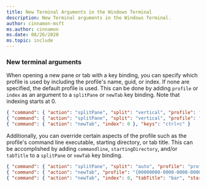 ```yaml
---
title: New Terminal Arguments in the Windows Terminal
description: New Terminal arguments in the Windows Terminal.
author: cinnamon-msft
ms.author: cinnamon
ms.date: 08/26/2020
ms.topic: include
---
```


### New terminal arguments

When opening a new pane or tab with a key binding, you can specify which profile is used by including the profile's name, guid, or index. If none are specified, the default profile is used. This can be done by adding `profile` or `index` as an argument to a `splitPane` or `newTab` key binding. Note that indexing starts at 0.

```json
{ "command": { "action": "splitPane", "split": "vertical", "profile": "profile1" }, "keys": "ctrl+a" },
{ "command": { "action": "splitPane", "split": "vertical", "profile": "{00000000-0000-0000-0000-000000000000}" }, "keys": "ctrl+b" },
{ "command": { "action": "newTab", "index": 0 }, "keys": "ctrl+c" }
```

Additionally, you can override certain aspects of the profile such as the profile's command line executable, starting directory, or tab title. This can be accomplished by adding `commandline`, `startingDirectory`, and/or `tabTitle` to a `splitPane` or `newTab` key binding.

```json
{ "command": { "action": "splitPane", "split": "auto", "profile": "profile1", "commandline": "foo.exe" }, "keys": "ctrl+a" },
{ "command": { "action": "newTab", "profile": "{00000000-0000-0000-0000-000000000000}", "startingDirectory": "C:\\foo" }, "keys": "ctrl+b" },
{ "command": { "action": "newTab", "index": 0, "tabTitle": "bar", "startingDirectory": "C:\\foo", "commandline": "foo.exe" }, "keys": "ctrl+c" }
```
